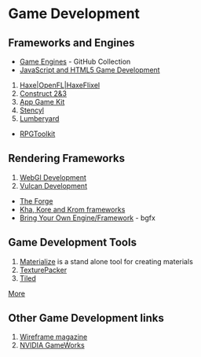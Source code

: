 # Game Development

## Frameworks and Engines

- [Game Engines](https://github.com/collections/game-engines) - GitHub Collection
- [JavaScript and HTML5 Game Development](javascript-html5-game-development.md)

1. [Haxe|OpenFL|HaxeFlixel](haxe-flixel-game-development.md)
2. [Construct 2&3](construct-game-development.md)
3. [App Game Kit](app-game-kit-development.md)
4. [Stencyl](stencyl-game-development.md)
5. [Lumberyard](https://aws.amazon.com/lumberyard/)

- [RPGToolkit](http://www.rpgtoolkit.net/)

## Rendering Frameworks

1. [WebGl Development](webgl-development.md)
2. [Vulcan Development](vulcan-development.md)

- [The Forge](https://github.com/ConfettiFX/The-Forge)
- [Kha, Kore and Krom frameworks](https://github.com/Kode)
- [Bring Your Own Engine/Framework](https://github.com/bkaradzic/bgfx) - bgfx

## Game Development Tools

1. [Materialize](http://www.boundingboxsoftware.com/materialize/index.php) is a stand alone tool for creating materials
2. [TexturePacker](https://www.codeandweb.com/texturepacker)
3. [Tiled](https://www.mapeditor.org/)

[More](game-development-tools.md)

## Other Game Development links

1. [Wireframe magazine](https://wireframe.raspberrypi.org/issues)
2. [NVIDIA GameWorks](https://developer.nvidia.com/gameworks)
